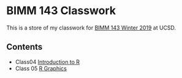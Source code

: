 # BIMM 143 Classwork

This is a store of my classwork for [BIMM 143 Winter 2019](https://bioboot.github.io/bimm143_W19/) at UCSD.

## Contents
- Class04 [Introduction to R]()
- Class 05 [R Graphics](https://github.com/hasetia/bimm143/blob/master/class05/class05.md)
